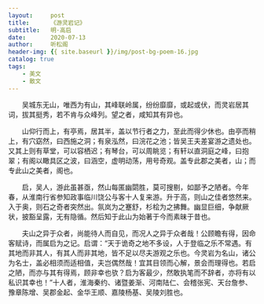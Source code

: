 ```yaml
---
layout:     post
title:      《游灵岩记》
subtitle:   明·高启
date:       2020-07-13
author:     听松阁
header-img: {{ site.baseurl }}/img/post-bg-poem-16.jpg
catalog: true
tags:
    - 美文
    - 散文
---
```


　　吴城东无山，唯西为有山，其峰联岭属，纷纷靡靡，或起或伏，而灵岩居其词，拔其挺秀，若不肯与众峰列。望之者，咸知其有异也。


　　山仰行而上，有亭焉，居其半，盖以节行者之力，至此而得少休也。由亭而稍上，有穴窈然，曰西施之洞；有泉泓然，曰浣花之池；皆吴王夫差宴游之遗处也。又其上则有草堂，可以容栖迟；有琴台，可以周眺览；有轩以直洞庭之峰，曰抱翠；有阁以瞰具区之波，曰涵空，虚明动荡，用号奇观。盖专此郡之美者，山；而专此山之美者，阁也。


　　启，吴人，游此虽甚亟，然山每匿幽閟胜，莫可搜剔，如鄙予之陋者。今年春，从淮南行省参知政事临川饶公与客十人复来游。升于高，则山之佳者悠然来。入于奥，则石之奇者突然出。氛岚为之蹇舒，杉桧为之拂舞。幽显巨细，争献厥状，披豁呈露，无有隐循。然后知于此山为始著于今而素昧于昔也。


　　夫山之异于众者，尚能待人而自见，而况人之异于众者哉！公顾瞻有得，因命客赋诗，而属启为之记。启谓：“天于诡奇之地不多设，人于登临之乐不常遇。有其地而非其人，有其人而非其地，皆不足以尽夫游观之乐也。今灵岩为名山，诸公为名士，盖必相须而适相值，夫岂偶然哉！宜其目领而心解，景会而理得也。若启之陋，而亦与其有得焉，顾非幸也欤？启为客最少，然敢执笔而不辞者，亦将有以私识其幸也！”十人者，淮海秦约、诸暨姜渐、河南陆仁、会稽张宪、天台詹参、豫章陈增、吴郡金起、金华王顺、嘉陵杨基、吴陵刘胜也。
